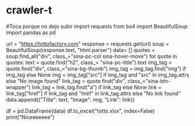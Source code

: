 # crawler-t
#Toca porque no dejo subir
import requests
from bs4 import BeautifulSoup
import pandas as pd

url = "https://tottofactory.com"
response = requests.get(url)
soup = BeautifulSoup(response.text, "html.parser")
data= []
quotes = soup.find_all("div", class_="sina-pc-col sina-hover-move")
for quote in quotes:
    text = quote.find("h2", class_= "sina-pc-title").text
    img_tag = quote.find("div", class_="sina-bg-thumb")
    img_tag = img_tag.find("img") if img_tag else None
    img = img_tag["src"] if img_tag and "src" in img_tag.attrs else "No image found"
    link_tag = quote.find("div", class_="sina-btn-wrapper")
    link_tag = link_tag.find("a") if link_tag else None
    link = link_tag["href"] if link_tag and "href" in link_tag.attrs else "No link found"
    data.append({"Title": text, "Image": img, "Link": link})

df = pd.DataFrame(data)
df.to_excel("totto.xlsx", index=False)
print("Niceeeeeee")
